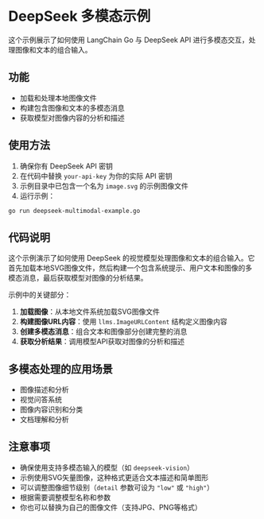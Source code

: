 # DeepSeek 多模态示例

这个示例展示了如何使用 LangChain Go 与 DeepSeek API 进行多模态交互，处理图像和文本的组合输入。

## 功能

- 加载和处理本地图像文件
- 构建包含图像和文本的多模态消息
- 获取模型对图像内容的分析和描述

## 使用方法

1. 确保你有 DeepSeek API 密钥
2. 在代码中替换 `your-api-key` 为你的实际 API 密钥
3. 示例目录中已包含一个名为 `image.svg` 的示例图像文件
4. 运行示例：

```bash
go run deepseek-multimodal-example.go
```

## 代码说明

这个示例演示了如何使用 DeepSeek 的视觉模型处理图像和文本的组合输入。它首先加载本地SVG图像文件，然后构建一个包含系统提示、用户文本和图像的多模态消息，最后获取模型对图像的分析结果。

示例中的关键部分：

1. **加载图像**：从本地文件系统加载SVG图像文件
2. **构建图像URL内容**：使用 `llms.ImageURLContent` 结构定义图像内容
3. **创建多模态消息**：组合文本和图像部分创建完整的消息
4. **获取分析结果**：调用模型API获取对图像的分析和描述

## 多模态处理的应用场景

- 图像描述和分析
- 视觉问答系统
- 图像内容识别和分类
- 文档理解和分析

## 注意事项

- 确保使用支持多模态输入的模型（如 `deepseek-vision`）
- 示例使用SVG矢量图像，这种格式更适合文本描述和简单图形
- 可以调整图像细节级别（`detail` 参数可设为 `"low"` 或 `"high"`）
- 根据需要调整模型名称和参数
- 你也可以替换为自己的图像文件（支持JPG、PNG等格式）